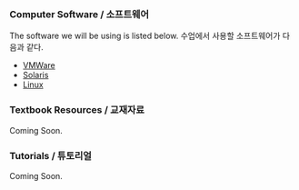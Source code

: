 ﻿<!-- dju-java/resources.md -->

### Computer Software / 소프트웨어

The software we will be using is listed below. 수업에서 사용할 소프트웨어가 다음과 같다.

- [VMWare](https://www.vmware.com/kr.html)
- [Solaris](https://www.oracle.com/kr/solaris/solaris11/)
- [Linux](https://www.linux.org/pages/download/)

### Textbook Resources / 교재자료

Coming Soon.

### Tutorials / 튜토리얼

Coming Soon.

